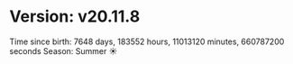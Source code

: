 # Version: v20.11.8
Time since birth: 7648 days, 183552 hours, 11013120 minutes, 660787200 seconds
Season: Summer ☀️

